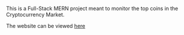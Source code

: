 This is a Full-Stack MERN project meant to monitor the top coins in the Cryptocurrency Market.

The website can be viewed [here](https://evening-fortress-51916.herokuapp.com/)
